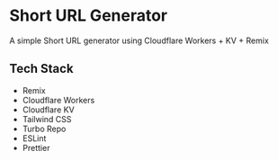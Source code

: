 # Short URL Generator

A simple Short URL generator using Cloudflare Workers + KV + Remix

## Tech Stack

- Remix
- Cloudflare Workers
- Cloudflare KV
- Tailwind CSS
- Turbo Repo
- ESLint
- Prettier
